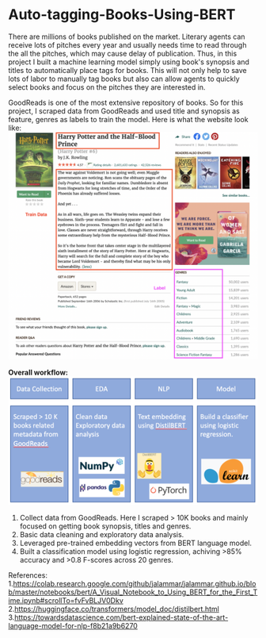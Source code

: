 # Auto-tagging-Books-Using-BERT

There are millions of books published on the market. Literary agents can receive lots of pitches every year and usually needs time to read through the all the pitches, which may cause delay of publication. Thus, in this project I built a machine learning model simply using book's synopsis and titles to automatically place tags for books. This will not only help to save lots of labor to manually tag books but also can allow agents to quickly select books and focus on the pitches they are interested in.

GoodReads is one of the most extensive repository of books. So for this project, I scraped data from GoodReads and used title and synopsis as feature, genres as labels to train the model. Here is what the website look like:
![GoodReads Website](https://github.com/cl3080/Auto-tagging-Books-Using-BERT/blob/main/Images/WebsiteImage.png) 

**Overall workflow:**
![Pipleline](https://github.com/cl3080/Auto-tagging-Books-Using-BERT/blob/main/Images/Pipeline.png)
1. Collect data from GoodReads. Here I scraped > 10K books and mainly focused on getting book synopsis, titles and genres. 
2. Basic data cleaning and exploratory data analysis.
3. Leveraged pre-trained embedding vectors from BERT language model.
4. Built a classification model using logistic regression, achiving >85% accuracy and >0.8 F-scores across 20 genres.

References:
1.https://colab.research.google.com/github/jalammar/jalammar.github.io/blob/master/notebooks/bert/A_Visual_Notebook_to_Using_BERT_for_the_First_Time.ipynb#scrollTo=fvFvBLJV0Dkv   
2.https://huggingface.co/transformers/model_doc/distilbert.html  
3.https://towardsdatascience.com/bert-explained-state-of-the-art-language-model-for-nlp-f8b21a9b6270
